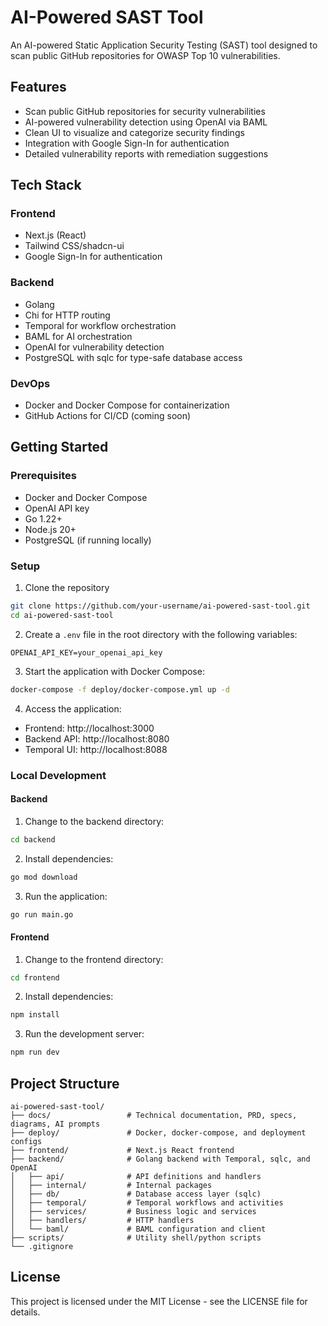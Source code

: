 # AI-Powered SAST Tool

An AI-powered Static Application Security Testing (SAST) tool designed to scan public GitHub repositories for OWASP Top 10 vulnerabilities.

## Features

- Scan public GitHub repositories for security vulnerabilities
- AI-powered vulnerability detection using OpenAI via BAML
- Clean UI to visualize and categorize security findings
- Integration with Google Sign-In for authentication
- Detailed vulnerability reports with remediation suggestions

## Tech Stack

### Frontend

- Next.js (React)
- Tailwind CSS/shadcn-ui
- Google Sign-In for authentication

### Backend

- Golang
- Chi for HTTP routing
- Temporal for workflow orchestration
- BAML for AI orchestration
- OpenAI for vulnerability detection
- PostgreSQL with sqlc for type-safe database access

### DevOps

- Docker and Docker Compose for containerization
- GitHub Actions for CI/CD (coming soon)

## Getting Started

### Prerequisites

- Docker and Docker Compose
- OpenAI API key
- Go 1.22+
- Node.js 20+
- PostgreSQL (if running locally)

### Setup

1. Clone the repository

```bash
git clone https://github.com/your-username/ai-powered-sast-tool.git
cd ai-powered-sast-tool
```

2. Create a `.env` file in the root directory with the following variables:

```
OPENAI_API_KEY=your_openai_api_key
```

3. Start the application with Docker Compose:

```bash
docker-compose -f deploy/docker-compose.yml up -d
```

4. Access the application:

- Frontend: http://localhost:3000
- Backend API: http://localhost:8080
- Temporal UI: http://localhost:8088

### Local Development

#### Backend

1. Change to the backend directory:

```bash
cd backend
```

2. Install dependencies:

```bash
go mod download
```

3. Run the application:

```bash
go run main.go
```

#### Frontend

1. Change to the frontend directory:

```bash
cd frontend
```

2. Install dependencies:

```bash
npm install
```

3. Run the development server:

```bash
npm run dev
```

## Project Structure

```
ai-powered-sast-tool/
├── docs/                 # Technical documentation, PRD, specs, diagrams, AI prompts
├── deploy/               # Docker, docker-compose, and deployment configs
├── frontend/             # Next.js React frontend
├── backend/              # Golang backend with Temporal, sqlc, and OpenAI
│   ├── api/              # API definitions and handlers
│   ├── internal/         # Internal packages
│   ├── db/               # Database access layer (sqlc)
│   ├── temporal/         # Temporal workflows and activities
│   ├── services/         # Business logic and services
│   ├── handlers/         # HTTP handlers
│   └── baml/             # BAML configuration and client
├── scripts/              # Utility shell/python scripts
└── .gitignore
```

## License

This project is licensed under the MIT License - see the LICENSE file for details.
